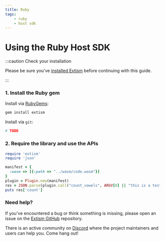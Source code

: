 ```yaml
---
title: Ruby
tags:
    - ruby
    - host sdk
---
```


# Using the Ruby Host SDK


:::caution Check your installation

Please be sure you've [installed Extism](/docs/install) before continuing with this guide.

:::

### 1. Install the Ruby gem

Install via [RubyGems](https://rubygems.org/):
```sh
gem install extism
```

Install via `git`:
```sh
# TODO
```

### 2. Require the library and use the APIs

```ruby title=index.rb
require 'extism'
require 'json'

manifest = {
  :wasm => [{:path => "../wasm/code.wasm"}]
}
plugin = Plugin.new(manifest)
res = JSON.parse(plugin.call("count_vowels", ARGV[0] || "this is a test"))
puts res['count']
```


### Need help?

If you've encountered a bug or think something is missing, please open an issue on the [Extism GitHub](https://github.com/extism/extism) repository.

There is an active community on [Discord](https://discord.gg/cx3usBCWnc) where the project maintainers and users can help you. Come hang out!

